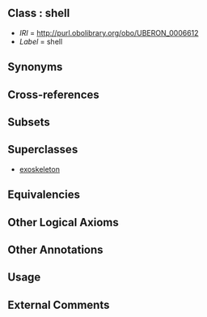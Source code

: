 
## Class : shell

 * *IRI* = http://purl.obolibrary.org/obo/UBERON_0006612
 * *Label* = shell

## Synonyms


## Cross-references


## Subsets


## Superclasses

 * [exoskeleton](../../UBERON/11/UBERON_0006611.md)

## Equivalencies


## Other Logical Axioms


## Other Annotations


## Usage


## External Comments

